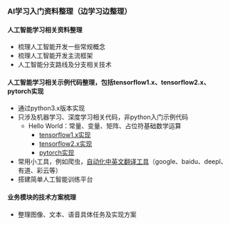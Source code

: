 ### AI学习入门资料整理（边学习边整理）
#### 人工智能学习相关资料整理 
- 梳理人工智能开发一些常规概念
- 梳理人工智能开发主流框架
- 人工智能分支路线及分支相关技术
#### 人工智能学习相关示例代码整理，包括tensorflow1.x、tensorflow2.x、pytorch实现
- 通过python3.x版本实现
- 只涉及机器学习、深度学习相关代码，非python入门示例代码
    - Hello World：常量、变量、矩阵、占位符基础数学运算
      - [tensorflow1.x实现](code/tensorflow_v1/1_base/1_hello_world.py)
      - [tensorflow2.x实现](code/tensorflow_v2/1_base/1_hello_world.py)
      - [pytorch实现](code/tensorflow_v2/1_base/1_hello_world.py)
- 常用小工具，例如爬虫，[自动化中英文翻译工具](code/tools/nlp_translation/README.md)（google、baidu、deepl、有道、彩云等）
- 搭建简单人工智能训练平台
#### 业务模块的技术方案梳理
- 整理图像、文本、语音具体任务及实现方案
